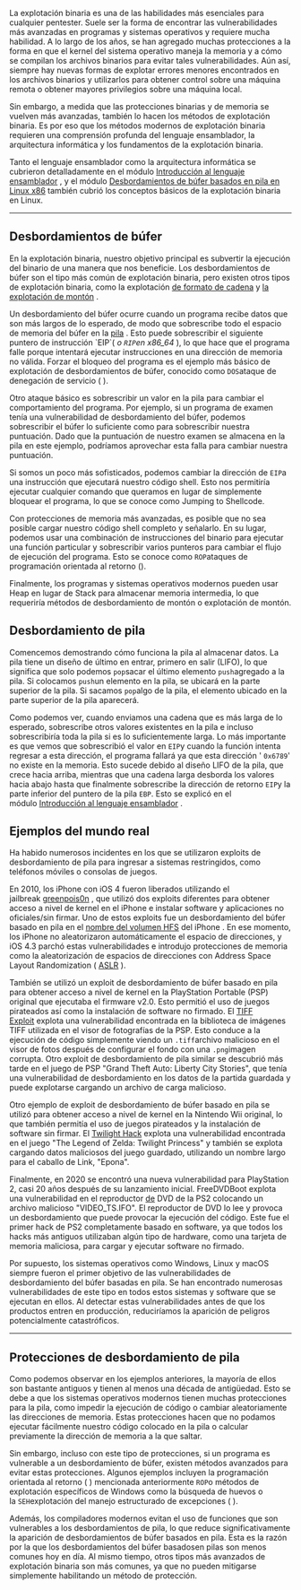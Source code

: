 La explotación binaria es una de las habilidades más esenciales para cualquier pentester. Suele ser la forma de encontrar las vulnerabilidades más avanzadas en programas y sistemas operativos y requiere mucha habilidad. A lo largo de los años, se han agregado muchas protecciones a la forma en que el kernel del sistema operativo maneja la memoria y a cómo se compilan los archivos binarios para evitar tales vulnerabilidades. Aún así, siempre hay nuevas formas de explotar errores menores encontrados en los archivos binarios y utilizarlos para obtener control sobre una máquina remota o obtener mayores privilegios sobre una máquina local.

Sin embargo, a medida que las protecciones binarias y de memoria se vuelven más avanzadas, también lo hacen los métodos de explotación binaria. Es por eso que los métodos modernos de explotación binaria requieren una comprensión profunda del lenguaje ensamblador, la arquitectura informática y los fundamentos de la explotación binaria.

Tanto el lenguaje ensamblador como la arquitectura informática se cubrieron detalladamente en el módulo [Introducción al lenguaje ensamblador](https://academy.hackthebox.com/course/preview/intro-to-assembly-language) , y el módulo [Desbordamientos de búfer basados ​​en pila en Linux x86](https://academy.hackthebox.com/course/preview/stack-based-buffer-overflows-on-linux-x86) también cubrió los conceptos básicos de la explotación binaria en Linux.

---

## Desbordamientos de búfer

En la explotación binaria, nuestro objetivo principal es subvertir la ejecución del binario de una manera que nos beneficie. Los desbordamientos de búfer son el tipo más común de explotación binaria, pero existen otros tipos de explotación binaria, como la explotación [de formato de cadena](https://owasp.org/www-community/attacks/Format_string_attack) y [la explotación de montón](https://wiki.owasp.org/index.php/Buffer_Overflows#Heap_Overflow) .

Un desbordamiento del búfer ocurre cuando un programa recibe datos que son más largos de lo esperado, de modo que sobrescribe todo el espacio de memoria del búfer en la [pila](https://en.wikipedia.org/wiki/Stack_(abstract_data_type)) . Esto puede sobrescribir el siguiente puntero de instrucción `EIP`( _o `RIP`en x86_64_ ), lo que hace que el programa falle porque intentará ejecutar instrucciones en una dirección de memoria no válida. Forzar el bloqueo del programa es el ejemplo más básico de explotación de desbordamientos de búfer, conocido como `DOS`ataque de denegación de servicio ( ).

Otro ataque básico es sobrescribir un valor en la pila para cambiar el comportamiento del programa. Por ejemplo, si un programa de examen tenía una vulnerabilidad de desbordamiento del búfer, podemos sobrescribir el búfer lo suficiente como para sobrescribir nuestra puntuación. Dado que la puntuación de nuestro examen se almacena en la pila en este ejemplo, podríamos aprovechar esta falla para cambiar nuestra puntuación.

Si somos un poco más sofisticados, podemos cambiar la dirección de `EIP`a una instrucción que ejecutará nuestro código shell. Esto nos permitiría ejecutar cualquier comando que queramos en lugar de simplemente bloquear el programa, lo que se conoce como Jumping to Shellcode.

Con protecciones de memoria más avanzadas, es posible que no sea posible cargar nuestro código shell completo y señalarlo. En su lugar, podemos usar una combinación de instrucciones del binario para ejecutar una función particular y sobrescribir varios punteros para cambiar el flujo de ejecución del programa. Esto se conoce como `ROP`ataques de programación orientada al retorno ().

Finalmente, los programas y sistemas operativos modernos pueden usar Heap en lugar de Stack para almacenar memoria intermedia, lo que requeriría métodos de desbordamiento de montón o explotación de montón.

## Desbordamiento de pila

Comencemos demostrando cómo funciona la pila al almacenar datos. La pila tiene un diseño de último en entrar, primero en salir (LIFO), lo que significa que solo podemos `pop`sacar el último elemento `push`agregado a la pila. Si colocamos `push`un elemento en la pila, se ubicará en la parte superior de la pila. Si sacamos `pop`algo de la pila, el elemento ubicado en la parte superior de la pila aparecerá.

Como podemos ver, cuando enviamos una cadena que es más larga de lo esperado, sobrescribe otros valores existentes en la pila e incluso sobrescribiría toda la pila si es lo suficientemente larga. Lo más importante es que vemos que sobrescribió el valor en `EIP`y cuando la función intenta regresar a esta dirección, el programa fallará ya que esta dirección ' `0x6789`' no existe en la memoria. Esto sucede debido al diseño LIFO de la pila, que crece hacia arriba, mientras que una cadena larga desborda los valores hacia abajo hasta que finalmente sobrescribe la dirección de retorno `EIP`y la parte inferior del puntero de la pila `EBP`. Esto se explicó en el módulo [Introducción al lenguaje ensamblador](https://academy.hackthebox.com/module/details/85) .

## Ejemplos del mundo real

Ha habido numerosos incidentes en los que se utilizaron exploits de desbordamiento de pila para ingresar a sistemas restringidos, como teléfonos móviles o consolas de juegos.

En 2010, los iPhone con iOS 4 fueron liberados utilizando el jailbreak [greenpois0n](https://www.theiphonewiki.com/wiki/Greenpois0n_(jailbreak)) , que utilizó dos exploits diferentes para obtener acceso a nivel de kernel en el iPhone e instalar software y aplicaciones no oficiales/sin firmar. Uno de estos exploits fue un desbordamiento del búfer basado en pila en el [nombre del volumen HFS](https://www.theiphonewiki.com/wiki/HFS_Legacy_Volume_Name_Stack_Buffer_Overflow) del iPhone . En ese momento, los iPhone no aleatorizaron automáticamente el espacio de direcciones, y iOS 4.3 parchó estas vulnerabilidades e introdujo protecciones de memoria como la aleatorización de espacios de direcciones con Address Space Layout Randomization ( [ASLR](https://en.wikipedia.org/wiki/Address_space_layout_randomization) ).

También se utilizó un exploit de desbordamiento de búfer basado en pila para obtener acceso a nivel de kernel en la PlayStation Portable (PSP) original que ejecutaba el firmware v2.0. Esto permitió el uso de juegos pirateados así como la instalación de software no firmado. El [TIFF Exploit](https://en.wikibooks.org/wiki/PSP/Homebrew_History) explota una vulnerabilidad encontrada en la biblioteca de imágenes TIFF utilizada en el visor de fotografías de la PSP. Esto conduce a la ejecución de código simplemente viendo un `.tiff`archivo malicioso en el visor de fotos después de configurar el fondo con una `.png`imagen corrupta. Otro exploit de desbordamiento de pila similar se descubrió más tarde en el juego de PSP "Grand Theft Auto: Liberty City Stories", que tenía una vulnerabilidad de desbordamiento en los datos de la partida guardada y puede explotarse cargando un archivo de carga malicioso.

Otro ejemplo de exploit de desbordamiento de búfer basado en pila se utilizó para obtener acceso a nivel de kernel en la Nintendo Wii original, lo que también permitía el uso de juegos pirateados y la instalación de software sin firmar. El [Twilight Hack](https://wiibrew.org/wiki/Twilight_Hack) explota una vulnerabilidad encontrada en el juego "The Legend of Zelda: Twilight Princess" y también se explota cargando datos maliciosos del juego guardado, utilizando un nombre largo para el caballo de Link, "Epona".

Finalmente, en 2020 se encontró una nueva vulnerabilidad para PlayStation 2, casi 20 años después de su lanzamiento inicial. FreeDVDBoot explota una vulnerabilidad en el reproductor [de](https://cturt.github.io/freedvdboot.html) DVD de la PS2 colocando un archivo malicioso "VIDEO_TS.IFO". El reproductor de DVD lo lee y provoca un desbordamiento que puede provocar la ejecución del código. Este fue el primer hack de PS2 completamente basado en software, ya que todos los hacks más antiguos utilizaban algún tipo de hardware, como una tarjeta de memoria maliciosa, para cargar y ejecutar software no firmado.

Por supuesto, los sistemas operativos como Windows, Linux y macOS siempre fueron el primer objetivo de las vulnerabilidades de desbordamiento del búfer basadas en pila. Se han encontrado numerosas vulnerabilidades de este tipo en todos estos sistemas y software que se ejecutan en ellos. Al detectar estas vulnerabilidades antes de que los productos entren en producción, reduciríamos la aparición de peligros potencialmente catastróficos.

---
## Protecciones de desbordamiento de pila

Como podemos observar en los ejemplos anteriores, la mayoría de ellos son bastante antiguos y tienen al menos una década de antigüedad. Esto se debe a que los sistemas operativos modernos tienen muchas protecciones para la pila, como impedir la ejecución de código o cambiar aleatoriamente las direcciones de memoria. Estas protecciones hacen que no podamos ejecutar fácilmente nuestro código colocado en la pila o calcular previamente la dirección de memoria a la que saltar.

Sin embargo, incluso con este tipo de protecciones, si un programa es vulnerable a un desbordamiento de búfer, existen métodos avanzados para evitar estas protecciones. Algunos ejemplos incluyen la programación orientada al retorno ( ) mencionada anteriormente `ROP`o métodos de explotación específicos de Windows como la búsqueda de huevos o la `SEH`explotación del manejo estructurado de excepciones ( ).

Además, los compiladores modernos evitan el uso de funciones que son vulnerables a los desbordamientos de pila, lo que reduce significativamente la aparición de desbordamientos de búfer basados ​​en pila. Esta es la razón por la que los desbordamientos del búfer basados ​​en pilas son menos comunes hoy en día. Al mismo tiempo, otros tipos más avanzados de explotación binaria son más comunes, ya que no pueden mitigarse simplemente habilitando un método de protección.
